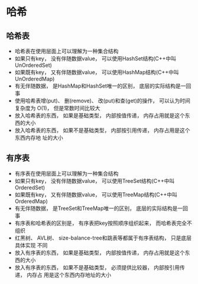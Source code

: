 
# 哈希

## 哈希表
- 哈希表在使用层面上可以理解为一种集合结构
- 如果只有key， 没有伴随数据value， 可以使用HashSet结构(C++中叫UnOrderedSet)
- 如果既有key， 又有伴随数据value， 可以使用HashMap结构(C++中叫UnOrderedMap)
- 有无伴随数据， 是HashMap和HashSet唯一的区别， 底层的实际结构是一回事
- 使用哈希表增(put)、 删(remove)、 改(put)和查(get)的操作， 可以认为时间复杂度为
O(1)， 但是常数时间比较大
- 放入哈希表的东西， 如果是基础类型， 内部按值传递， 内存占用就是这个东西的大小
- 放入哈希表的东西， 如果不是基础类型， 内部按引用传递， 内存占用是这个东西内存地
址的大小
## 有序表

- 有序表在使用层面上可以理解为一种集合结构
- 如果只有key， 没有伴随数据value， 可以使用TreeSet结构(C++中叫OrderedSet)
- 如果既有key， 又有伴随数据value， 可以使用TreeMap结构(C++中叫OrderedMap)
- 有无伴随数据， 是TreeSet和TreeMap唯一的区别， 底层的实际结构是一回事
- 有序表和哈希表的区别是， 有序表把key按照顺序组织起来， 而哈希表完全不组织
- 红黑树、 AVL树、 size-balance-tree和跳表等都属于有序表结构， 只是底层具体实现
不同
- 放入有序表的东西， 如果是基础类型， 内部按值传递， 内存占用就是这个东西的大小
- 放入有序表的东西， 如果不是基础类型， 必须提供比较器， 内部按引用传递， 内存占
用是这个东西内存地址的大小

